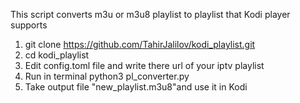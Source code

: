 This script converts m3u or m3u8 playlist to playlist that Kodi player supports

1. git clone https://github.com/TahirJalilov/kodi_playlist.git
2. cd kodi_playlist
3. Edit config.toml file and write there url of your iptv playlist
4. Run in terminal python3 pl_converter.py
5. Take output file "new_playlist.m3u8"and use it in Kodi
